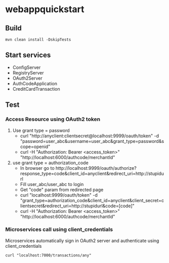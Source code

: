 # webappquickstart


## Build
```
mvn clean install -DskipTests
```

## Start services
* ConfigServer
* RegistryServer
* OAuth2Server
* AuthCodeApplication
* CreditCardTransaction

## Test
### Access Resource using OAuth2 token
1. Use grant type = password
   * curl "http://anyclient:clientsecret@localhost:9999/oauth/token" -d "password=user_abc&username=user_abc&grant_type=password&scope=openid"
   * curl -H "Authorization: Bearer <access_token>" "http://localhost:6000/authcode/merchantId"
2. use grant type = authorization_code
   * In browser go to http://localhost:9999/oauth/authorize?response_type=code&client_id=anyclient&redirect_uri=http://stupidurl
   * Fill user_abc/user_abc to login
   * Get "code" param from redirected page
   * curl "localhost:9999/oauth/token" -d "grant_type=authorization_code&client_id=anyclient&client_secret=clientsecret&redirect_uri=http://stupidurl&code=[code]"
   * curl -H "Authorization: Bearer <access_token>" "http://localhost:6000/authcode/merchantId"

### Microservices call using client_credentials
Microservices automatically sign in OAuth2 server and authenticate using client_credentials
```
curl "localhost:7000/transactions/any"
```
